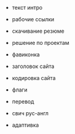 + текст интро

- рабочие ссылки

- скачивание резюме
- решение по проектам
- фавиконка
- заголовок сайта
- кодировка сайта
- флаги
- перевод
- свич рус-англ
- адаптивка





